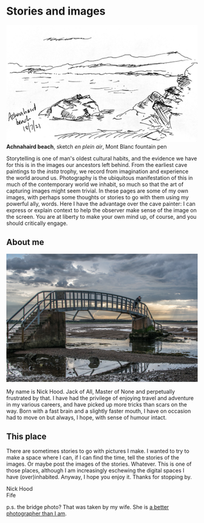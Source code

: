 # Stories and images

![](img/IMG_9378.jpg)
**Achnahaird beach**, sketch *en plein air*, Mont Blanc fountain pen

Storytelling is one of man's oldest cultural habits, and the evidence we have for this is in the images our ancestors left behind. From the earliest cave paintings to the *insta* trophy, we record from imagination and experience the world around us. Photography is the ubiquitous manifestation of this in much of the contemporary world we inhabit, so much so that the art of capturing images might seem trivial. In these pages are some of my own images, with perhaps some thoughts or stories to go with them using my powerful ally, words. Here I have the advantage over the cave painter: I can express or explain context to help the observer make sense of the image on the screen. You are at liberty to make your own mind up, of course, and you should critically engage.

## About me
![](/img/Dunbar.jpg)

My name is Nick Hood. Jack of All, Master of None and perpetually frustrated by that. I have had the privilege of enjoying travel and adventure in my various careers, and have picked up more tricks than scars on the way. Born with a fast brain and a slightly faster mouth, I have on occasion had to move on but always, I hope, with sense of humour intact.

## This place

There are sometimes stories to go with pictures I make. I wanted to try to make a space where I can, if I can find the time, tell the stories of the images. Or maybe post the images of the stories. Whatever. This is one of those places, although I am increasingly eschewing the digital spaces I have (over)inhabited. Anyway, I hope you enjoy it. Thanks for stopping by.

Nick Hood  
Fife

p.s. the bridge photo? That was taken by my wife. She is [a better photographer than I am](https://wildaye.co.uk/).
